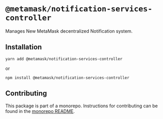 # `@metamask/notification-services-controller`

Manages New MetaMask decentralized Notification system.

## Installation

`yarn add @metamask/notification-services-controller`

or

`npm install @metamask/notification-services-controller`

## Contributing

This package is part of a monorepo. Instructions for contributing can be found in the [monorepo README](https://github.com/MetaMask/core#readme).
